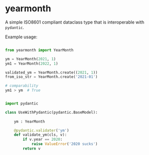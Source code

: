 # yearmonth 

A simple ISO8601 compliant dataclass type that is interoperable with `pydantic`. 


Example usage: 
```python

from yearmonth import YearMonth

ym = YearMonth(2021, 1)  
ym1 = YearMonth(2022, 1)

validated_ym = YearMonth.create((2021, 1))
from_iso_str = YearMonth.create('2021-01')

# comparability
ym1 > ym  # True


import pydantic 

class UseWithPydantic(pydantic.BaseModel): 
    
    ym : YearMonth

    @pydantic.validater('ym')
    def validate_ym(cls, v): 
        if v.year == 2020:
            raise ValueError('2020 sucks')
        return v

```